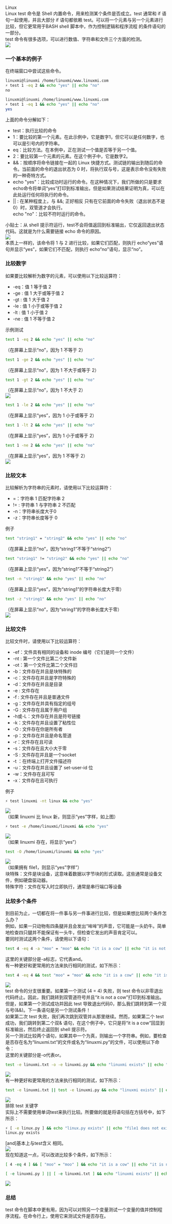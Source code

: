 Linux<br />Linux test 命令是 Shell 内置命令，用来检测某个条件是否成立。test 通常和 if 语句一起使用，并且大部分 if 语句都依赖 test。可以将一个元素与另一个元素进行比较，但它更常用于BASH shell 脚本中，作为控制逻辑和程序流程 的条件语句的一部分。<br />test 命令有很多选项，可以进行数值、字符串和文件三个方面的检测。<br />![](https://cdn.nlark.com/yuque/0/2022/png/396745/1653010999281-8efb1483-8c1c-4fbf-b6be-97f7bdead408.png#clientId=u8bbfe895-3fb9-4&from=paste&id=ub10a488d&originHeight=699&originWidth=1025&originalType=url&ratio=1&rotation=0&showTitle=false&status=done&style=shadow&taskId=ue2ef21f6-c578-4d47-a620-ee8c9dc58d1&title=)
<a name="YvLih"></a>
### 一个基本的例子
在终端窗口中尝试这些命令。
```bash
linuxmi@linuxmi /home/linuxmi/www.linuxmi.com                                   
⚡ test 1 -eq 2 && echo "yes" || echo "no"
no

linuxmi@linuxmi /home/linuxmi/www.linuxmi.com                                   
⚡ test 1 -eq 1 && echo "yes" || echo "no"
yes
```
上面的命令分解如下：

- test：执行比较的命令
- 1：要比较的第一个元素。在此示例中，它是数字1，但它可以是任何数字，也可以是引号内的字符串。
- eq：比较方法。在本例中，正在测试一个值是否等于另一个值。
- 2：要比较第一个元素的元素。在这个例子中，它是数字2。
- &&：按顺序将命令链接在一起的 Linux 快捷方式。测试链的输出到随后的命令。当前面的命令的退出状态为 0 时，将执行双与号，这是表示命令没有失败的一种奇特方式。
- echo "yes"：比较成功时运行的命令。在这种情况下，我们所做的只是要求echo命令将单词“yes”打印到标准输出，但是如果测试结果证明为真，可以在此处运行任何将执行的命令。
- || : 在某种程度上，与 &&; 正好相反 只有在它前面的命令失败（退出状态不是 0）时，双管道才会执行。<br />echo "no"：比较不符时运行的命令。

小贴士：从 shell 提示符运行，test不会将值返回到标准输出，它仅返回退出状态代码。这就是为什么需要链接 echo 命令的原因。<br />![](https://cdn.nlark.com/yuque/0/2022/png/396745/1653010999253-0c0e653f-30c9-4c2f-a73f-3fa74e5d86b9.png#clientId=u8bbfe895-3fb9-4&from=paste&id=u6592fcb4&originHeight=465&originWidth=928&originalType=url&ratio=1&rotation=0&showTitle=false&status=done&style=shadow&taskId=ubeca5abc-ea44-4d2c-b3ec-6faf248cf1f&title=)<br />本质上一样的，该命令将 1 与 2 进行比较，如果它们匹配，则执行 echo“yes”语句并显示“yes”，如果它们不匹配，则执行 echo“no”语句，显示“no”。
<a name="c5Bvh"></a>
### 比较数字
如果要比较解析为数字的元素，可以使用以下比较运算符：

- -eq：值 1 等于值 2
- -ge : 值 1 大于或等于值 2
- -gt : 值 1 大于值 2
- -le : 值 1 小于或等于值 2
- -lt : 值 1 小于值 2
- -ne : 值 1 不等于值 2

示例测试
```bash
test 1 -eq 2 && echo "yes" || echo "no"
```
（在屏幕上显示“no”，因为 1 不等于 2）
```bash
test 1 -ge 2 && echo "yes" || echo "no"
```
（在屏幕上显示“no”，因为 1 不大于或等于 2）
```bash
test 1 -gt 2 && echo "yes" || echo "no"
```
（在屏幕上显示“no”，因为 1 不大于 2）<br />![](https://cdn.nlark.com/yuque/0/2022/png/396745/1653010999279-36049fd2-b12d-4788-be7f-85c241db0d42.png#clientId=u8bbfe895-3fb9-4&from=paste&id=uf51f2fc7&originHeight=488&originWidth=947&originalType=url&ratio=1&rotation=0&showTitle=false&status=done&style=shadow&taskId=u30d7dc11-f6c6-4142-8798-39dd638fbe1&title=)
```bash
test 1 -le 2 && echo "yes" || echo "no"
```
（在屏幕上显示“yes”，因为 1 小于或等于 2）
```bash
test 1 -lt 2 && echo "yes" || echo "no"
```
（在屏幕上显示“yes”，因为 1 小于或等于 2）
```bash
test 1 -ne 2 && echo "yes" || echo "no"
```
（在屏幕上显示“yes”，因为 1 不等于 2）<br />![](https://cdn.nlark.com/yuque/0/2022/png/396745/1653010999226-51e797a2-63c8-4ffe-a8b7-325de8e9adec.png#clientId=u8bbfe895-3fb9-4&from=paste&id=u1239dc45&originHeight=418&originWidth=935&originalType=url&ratio=1&rotation=0&showTitle=false&status=done&style=shadow&taskId=u9535d6a5-c670-46ed-b632-2e574e3a158&title=)
<a name="O4c0I"></a>
### 比较文本
比较解析为字符串的元素时，请使用以下比较运算符：

- =：字符串 1 匹配字符串 2
- != : 字符串 1 与字符串 2 不匹配
- -n：字符串长度大于0
- -z：字符串长度等于 0

例子
```bash
test "string1" = "string2" && echo "yes" || echo "no"
```
（在屏幕上显示“no”，因为“string1”不等于“string2”）
```bash
test "string1" != "string2" && echo "yes" || echo "no"
```
（在屏幕上显示“yes”，因为“string1”不等于“string2”）
```bash
test -n "string1" && echo "yes" || echo "no"
```
（在屏幕上显示“yes”，因为“string1”的字符串长度大于零）
```bash
test -z "string1" && echo "yes" || echo "no"
```
（在屏幕上显示“no”，因为“string1”的字符串长度大于零）<br />![](https://cdn.nlark.com/yuque/0/2022/png/396745/1653010999220-d01021a6-5449-435e-96fd-76a6dbdd0c22.png#clientId=u8bbfe895-3fb9-4&from=paste&id=u49f3b2db&originHeight=429&originWidth=928&originalType=url&ratio=1&rotation=0&showTitle=false&status=done&style=shadow&taskId=u5734483f-040d-4ef1-871c-6e8f1a72297&title=)
<a name="BJ75q"></a>
### 比较文件
比较文件时，请使用以下比较运算符：

- -ef：文件具有相同的设备和 inode 编号（它们是同一个文件）
- -nt : 第一个文件比第二个文件新
- -ot：第一个文件比第二个文件旧
- -b：文件存在并且是块特殊的
- -c：文件存在并且是字符特殊的
- -d：文件存在并且是目录
- -e : 文件存在
- -f : 文件存在并且是普通文件
- -g：文件存在并具有指定的组号
- -G : 文件存在且属于用户组
- -h或-L：文件存在并且是符号链接
- -k：文件存在并且设置了粘性位
- -O : 文件存在你是所有者
- -p：文件存在并且是命名管道
- -r：文件存在且可读
- -s：文件存在且大小大于零
- -S : 文件存在并且是一个socket
- -t ：在终端上打开文件描述符
- -u：文件存在并且设置了 set-user-id 位
- -w：文件存在且可写
- -x：文件存在且可执行

例子
```bash
⚡ test linuxmi -nt linux && echo "yes"
```
![](https://cdn.nlark.com/yuque/0/2022/png/396745/1653010999687-508627d8-a717-4594-81da-ad603f70a960.png#clientId=u8bbfe895-3fb9-4&from=paste&id=u2bdde722&originHeight=223&originWidth=928&originalType=url&ratio=1&rotation=0&showTitle=false&status=done&style=shadow&taskId=u956292ba-b8e1-4027-9502-584d3301cbb&title=)<br />（如果 linuxmi 比 linux 新，则显示“yes”字样，如上图）
```bash
⚡ test -e /home/linuxmi/linuxmi && echo "yes"
```
![](https://cdn.nlark.com/yuque/0/2022/png/396745/1653011000643-c88d6d08-518c-4992-ab68-9738e75ba1f3.png#clientId=u8bbfe895-3fb9-4&from=paste&id=u61a1584d&originHeight=223&originWidth=928&originalType=url&ratio=1&rotation=0&showTitle=false&status=done&style=shadow&taskId=u69335db9-a1df-4ea4-a7d7-e297dd292ac&title=)<br />（如果 linuxmi 存在，将显示“yes”）
```bash
test -O /home/linuxmi/linuxmi && echo "yes"
```
![](https://cdn.nlark.com/yuque/0/2022/png/396745/1653010999662-080a2371-e7ee-4504-bda9-727ead4fa677.png#clientId=u8bbfe895-3fb9-4&from=paste&id=u3b1ba9f7&originHeight=223&originWidth=928&originalType=url&ratio=1&rotation=0&showTitle=false&status=done&style=shadow&taskId=u49df1808-e6f5-4fc3-b884-7d6c923daee&title=)<br />（如果拥有 file1，则显示“yes”字样”）<br />块特殊：文件是块设备，这意味着数据以字节块的形式读取。这些通常是设备文件，例如硬盘驱动器。<br />特殊字符：文件在写入时立即执行，通常是串行端口等设备
<a name="PWw1l"></a>
### 比较多个条件
到目前为止，一切都在将一件事与另一件事进行比较，但是如果想比较两个条件怎么办？<br />例如，如果一只动物有四条腿并且会发出“哞哞”的声音，它可能是一头奶牛。简单地检查四只腿并不能保证有一头牛，但检查它发出的声音肯定可以。<br />要同时测试这两个条件，请使用以下语句：
```bash
test 4 -eq 4 -a "moo" = "moo" && echo "it is a cow" || echo "it is not a cow"
```
这里的关键部分是-a标志，它代表and。<br />有一种更好和更常用的方法来执行相同的测试，如下所示：
```bash
test 4 -eq 4 && test "moo" = "moo" && echo "it is a cow" || echo "it is not a cow"
```
![](https://cdn.nlark.com/yuque/0/2022/png/396745/1653010999664-e4569d16-4e03-458b-9219-e6017da9da72.png#clientId=u8bbfe895-3fb9-4&from=paste&id=ud457ee81&originHeight=355&originWidth=928&originalType=url&ratio=1&rotation=0&showTitle=false&status=done&style=shadow&taskId=u20bc8e8c-5bdd-4620-aecb-e01c7dfd546&title=)<br />test 命令的分支很重要。如果第一个测试 (4 = 4) 失败，则 test 命令以非零退出代码终止。因此，我们跳转到双管道符号并且“it is not a cow”打印到标准输出。但是，如果第一个测试成功并因此 test 导致退出代码0，那么我们跳转到第一个双与号(&&)。下一条语句是另一个测试条件！<br />如果第二次 test 失败，我们再次跳到双管并从那里继续。然而，如果第二个 test 成功，我们跳转到第二个双& 语句，在这个例子中，它只是将“it is a cow”回显到标准输出，然后终止返回到 shell 提示符。<br />另一个测试比较两个语句，如果其中一个为真，则输出一个字符串。例如，要检查是否存在名为“linuxmi.txt”的文件或名为“linuxmi.py”的文件，可以使用以下命令：<br />这里的关键部分是-o代表or。
```bash
test -e linuxmi.txt -o -e linuxmi.py && echo "linuxmi exists" || echo "linuxmi does not exist"
```
![](https://cdn.nlark.com/yuque/0/2022/png/396745/1653010999708-f322e99b-5d6d-410f-a836-f05c26b8d4b5.png#clientId=u8bbfe895-3fb9-4&from=paste&id=u12d0e1c2&originHeight=245&originWidth=928&originalType=url&ratio=1&rotation=0&showTitle=false&status=done&style=shadow&taskId=u9713bffa-153f-4d88-ba73-32b7327f91d&title=)<br />有一种更好和更常用的方法来执行相同的测试，如下所示：
```bash
test -e linuxmi.txt || test -e linuxmi.py && echo "linuxmi exists" || echo "linuxmi does not exist"
```
![](https://cdn.nlark.com/yuque/0/2022/png/396745/1653011000023-8d7cab43-4f52-4a68-b490-f2bb6ee55889.png#clientId=u8bbfe895-3fb9-4&from=paste&id=u55c1c577&originHeight=245&originWidth=928&originalType=url&ratio=1&rotation=0&showTitle=false&status=done&style=shadow&taskId=u3a193ef2-7dfd-4c77-bea3-18bd309ef91&title=)<br />排除 test 关键字<br />实际上不需要使用单词test来执行比较。所要做的就是将语句括在方括号中，如下所示：
```bash
⚡ [ -e linux.py ] && echo "linux.py exists" || echo "file1 does not exist"
linux.py exists
```
[and]基本上与test含义 相同。<br />![](https://cdn.nlark.com/yuque/0/2022/png/396745/1653010999932-87b35763-0f14-4a65-bf14-f0cd12667347.png#clientId=u8bbfe895-3fb9-4&from=paste&id=uea4eaf1f&originHeight=311&originWidth=928&originalType=url&ratio=1&rotation=0&showTitle=false&status=done&style=shadow&taskId=uae3c2b41-8af7-4e10-8757-30ac5845e65&title=)<br />现在知道这一点，可以改进比较多个条件，如下所示：
```bash
[ 4 -eq 4 ] && [ "moo" = "moo" ] && echo "it is a cow" || echo "it is not a cow"

[ -e linuxmi.py ] || [ -e linuxmi.txt ] && echo "linuxmi exists" || echo "linuxmi does not exist"
```
![](https://cdn.nlark.com/yuque/0/2022/png/396745/1653011000113-208ee598-4101-4447-a8e9-9b441d736177.png#clientId=u8bbfe895-3fb9-4&from=paste&id=u676e3fa5&originHeight=355&originWidth=928&originalType=url&ratio=1&rotation=0&showTitle=false&status=done&style=shadow&taskId=u3726ca86-8512-40e9-ba1a-f16954322d5&title=)
<a name="zZq6u"></a>
### 总结
test 命令在脚本中更有用，因为可以对照另一个变量测试一个变量的值并控制程序流程。在命令行上，使用它来测试文件是否存在。
